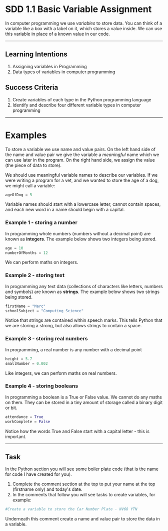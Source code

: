 # SDD 1.1 Basic Variable Assignment
In computer programming we use _variables_ to store data. You can think of a variable like a box with a label on it, which stores a value inside. We can use this variable in place of a known value in our code. 

---
## Learning Intentions
  1. Assigning variables in Programming
  2. Data types of variables in computer programming
## Success Criteria
1. Create variables of each type in the Python programming language
2. Identify and describe four different variable types in computer programming
---
# Examples

To store a variable we use name and value pairs. On the left hand side of the name and value pair we give the variable a _meaningful_ name which we can use later in the program. On the right hand side, we assign the value (the piece of data to store).

We should use meaningful variable names to describe our variables. If we were writing a program for a vet, and  we wanted to store the age of a dog, we might call a variable:
```python
ageOfDog = 5
```
Variable names should start with a lowercase letter, cannot contain spaces, and each new word in  a name should begin with a capital.

### Example 1 - storing a number
In programming whole numbers (numbers without a decimal point) are known as **integers**. The example below shows two integers being stored.
```python
age = 10
numberOfMonths = 12 
```
We can perform maths on integers.

### Example 2 - storing text
In programming any text data (collections of characters like letters, numbers and symbols) are known as **strings**. The example below shows two strings being stored.
```python
firstName = "Marc"
schoolSubject = "Computing Science"
```
Notice that strings are contained within speech marks. This tells Python that we are storing a strong, but also allows strings to contain a space.

### Example 3 - storing real numbers
In programming, a real number is any number with a decimal point 
```python
height = 5.7
smallNumber = 0.002
````
Like integers, we can perform maths on real numbers.

### Example 4 - storing booleans
In programming a boolean is a True or False value. We cannot do any maths on them. They can be stored in a tiny amount of storage called a binary digit or bit. 
```python
attendance = True
workComplete = False
```
Notice how the words True and False start with a capital letter - this is important. 

---
## Task
In the Python section you will see some boiler plate code (that is the name for code I have created for you).
1. Complete the comment section at the top to put your name at the top (firstname only) and today's date.
2. In the comments that follow you will see tasks to create variables, for example:
```python
#Create a variable to store the Car Number Plate - NV68 YTN
```
Underneath this comment create a name and value pair to store the data in a variable.